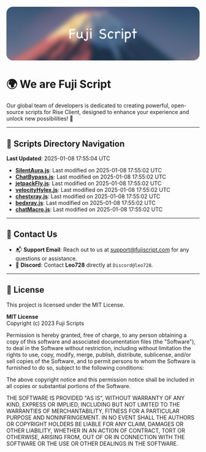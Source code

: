 ![Banner](.github/b.webp)

# 🌍 **We are Fuji Script**

Our global team of developers is dedicated to creating powerful, open-source scripts for Rise Client, designed to enhance your experience and unlock new possibilities! 🌟

---
<!-- SCRIPTS_NAVIGATION_START -->
## 📂 **Scripts Directory Navigation**

**Last Updated**: 2025-01-08 17:55:04 UTC

- **[SilentAura.js](scripts/SilentAura.js)**: Last modified on 2025-01-08 17:55:02 UTC
- **[ChatBypass.js](scripts/ChatBypass.js)**: Last modified on 2025-01-08 17:55:02 UTC
- **[jetpackFly.js](scripts/jetpackFly.js)**: Last modified on 2025-01-08 17:55:02 UTC
- **[velocityHylex.js](scripts/velocityHylex.js)**: Last modified on 2025-01-08 17:55:02 UTC
- **[chestxray.js](scripts/chestxray.js)**: Last modified on 2025-01-08 17:55:02 UTC
- **[bedxray.js](scripts/bedxray.js)**: Last modified on 2025-01-08 17:55:02 UTC
- **[chatMacro.js](scripts/chatMacro.js)**: Last modified on 2025-01-08 17:55:02 UTC

<!-- SCRIPTS_NAVIGATION_END -->

---

## 💬 **Contact Us**  
- 📬 **Support Email**: Reach out to us at [support@fujiscript.com](mailto:support@fujiscript.com) for any questions or assistance.  
- 💬 **Discord**: Contact **Leo728** directly at `Discord@leo728`.

---

## 📜 **License**

This project is licensed under the MIT License.  

**MIT License**  
Copyright (c) 2023 Fuji Scripts  

Permission is hereby granted, free of charge, to any person obtaining a copy of this software and associated documentation files (the "Software"), to deal in the Software without restriction, including without limitation the rights to use, copy, modify, merge, publish, distribute, sublicense, and/or sell copies of the Software, and to permit persons to whom the Software is furnished to do so, subject to the following conditions:  

The above copyright notice and this permission notice shall be included in all copies or substantial portions of the Software.  

THE SOFTWARE IS PROVIDED "AS IS", WITHOUT WARRANTY OF ANY KIND, EXPRESS OR IMPLIED, INCLUDING BUT NOT LIMITED TO THE WARRANTIES OF MERCHANTABILITY, FITNESS FOR A PARTICULAR PURPOSE AND NONINFRINGEMENT. IN NO EVENT SHALL THE AUTHORS OR COPYRIGHT HOLDERS BE LIABLE FOR ANY CLAIM, DAMAGES OR OTHER LIABILITY, WHETHER IN AN ACTION OF CONTRACT, TORT OR OTHERWISE, ARISING FROM, OUT OF OR IN CONNECTION WITH THE SOFTWARE OR THE USE OR OTHER DEALINGS IN THE SOFTWARE.  
